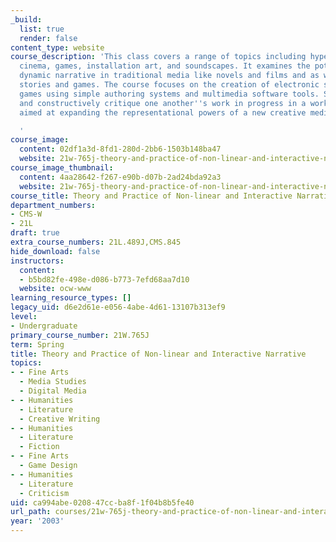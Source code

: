```yaml
---
_build:
  list: true
  render: false
content_type: website
course_description: 'This class covers a range of topics including hypertext, interactive
  cinema, games, installation art, and soundscapes. It examines the potential for
  dynamic narrative in traditional media like novels and films and as well as in computer-based
  stories and games. The course focuses on the creation of electronic stories and
  games using simple authoring systems and multimedia software tools. Students present
  and constructively critique one another''s work in progress in a workshop setting
  aimed at expanding the representational powers of a new creative medium.

  '
course_image:
  content: 02df1a3d-8fd1-280d-2bb6-1503b148ba47
  website: 21w-765j-theory-and-practice-of-non-linear-and-interactive-narrative-spring-2003
course_image_thumbnail:
  content: 4aa28642-f267-e90b-d07b-2ad24bda92a3
  website: 21w-765j-theory-and-practice-of-non-linear-and-interactive-narrative-spring-2003
course_title: Theory and Practice of Non-linear and Interactive Narrative
department_numbers:
- CMS-W
- 21L
draft: true
extra_course_numbers: 21L.489J,CMS.845
hide_download: false
instructors:
  content:
  - b5bd82fe-498e-d086-b773-7efd68aa7d10
  website: ocw-www
learning_resource_types: []
legacy_uid: d6e2d61e-e056-4abe-4d61-13107b313ef9
level:
- Undergraduate
primary_course_number: 21W.765J
term: Spring
title: Theory and Practice of Non-linear and Interactive Narrative
topics:
- - Fine Arts
  - Media Studies
  - Digital Media
- - Humanities
  - Literature
  - Creative Writing
- - Humanities
  - Literature
  - Fiction
- - Fine Arts
  - Game Design
- - Humanities
  - Literature
  - Criticism
uid: ca994abe-0208-47cc-ba8f-1f04b8b5fe40
url_path: courses/21w-765j-theory-and-practice-of-non-linear-and-interactive-narrative-spring-2003
year: '2003'
---
```

